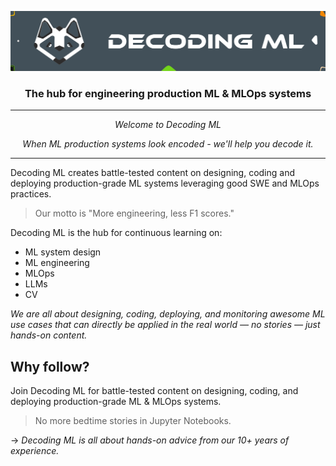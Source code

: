<p align="center"><img src="https://github.com/DecodingML/.github/blob/main/media/banner_small.png?raw=true"></p>

<div align="center">
  <h3>The hub for engineering production ML & MLOps systems</h3>
</div>

----

<p align="center"><i>Welcome to Decoding ML</i></p>

<p align="center"><i>When ML production systems look encoded - we'll help you decode it.</i></p>

----

Decoding ML creates battle-tested content on designing, coding and deploying production-grade ML systems leveraging good SWE and MLOps practices.

> Our motto is "More engineering, less F1 scores."

Decoding ML is the hub for continuous learning on:

- ML system design
- ML engineering
- MLOps
- LLMs
- CV

*We are all about designing, coding, deploying, and monitoring awesome ML use cases that can directly be applied in the real world — no stories — just hands-on content.*

## Why follow?

Join Decoding ML for battle-tested content on designing, coding, and deploying production-grade ML & MLOps systems.

> No more bedtime stories in Jupyter Notebooks.

→ *Decoding ML is all about hands-on advice from our 10+ years of experience.*

